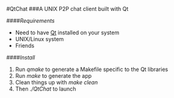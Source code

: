 #QtChat
###A UNIX P2P chat client built with Qt

####_Requirements_

- Need to have [Qt](http://qt-project.org/) installed on your system
- UNIX/Linux system
- Friends

####_Install_

1. Run _qmake_ to generate a Makefile specific to the Qt libraries
2. Run _make_ to generate the app
3. Clean things up with _make clean_
4. Then _./QtChat_ to launch
